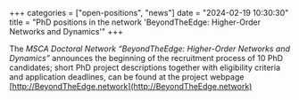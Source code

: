 +++
categories = ["open-positions", "news"]
date = "2024-02-19 10:30:30"
title = "PhD positions in the network 'BeyondTheEdge: Higher-Order Networks and Dynamics'"
+++

The *MSCA Doctoral Network “BeyondTheEdge: Higher-Order Networks and Dynamics”* announces the beginning of the recruitment process of 10 PhD candidates; 
short PhD project descriptions together with eligibility criteria and application deadlines, can be found at the project webpage 
[http://BeyondTheEdge.network](http://BeyondTheEdge.network)
